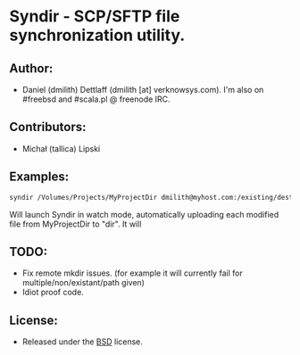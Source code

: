 # Syndir - SCP/SFTP file synchronization utility.


## Author:
* Daniel (dmilith) Dettlaff (dmilith [at] verknowsys.com). I'm also on #freebsd and #scala.pl @ freenode IRC.


## Contributors:
* Michał (tallica) Lipski


## Examples:
```sh
syndir /Volumes/Projects/MyProjectDir dmilith@myhost.com:/existing/destination/dir
```
Will launch Syndir in watch mode, automatically uploading each modified file from MyProjectDir to "dir". It will


## TODO:
* Fix remote mkdir issues. (for example it will currently fail for multiple/non/existant/path given)
* Idiot proof code.


## License:
* Released under the [BSD](http://opensource.org/licenses/BSD-2-Clause) license.
